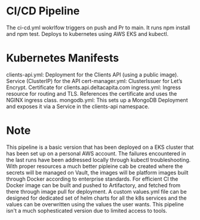 # CI/CD Pipeline
The ci-cd.yml wokrlfow triggers on push and Pr to main. It runs npm install and npm test. Deploys to kubernetes using AWS EKS and kubectl. 
# Kubernetes Manifests
clients-api.yml: 
    Deployment for the Clients API (using a public image).
    Service (ClusterIP) for the API
cert-manager.yml:
    ClusterIssuer for Let’s Encrypt.
    Certificate for clients.api.deltacapita.com
ingress.yml:
    Ingress resource for routing and TLS.
    References the certificate and uses the NGINX ingress class.
mongodb.yml:
    This sets up a MongoDB Deployment and exposes it via a Service in the clients-api namespace.

# Note
This pipeline is a basic version that has been deployed on a EKS cluster that has been set up on a personal AWS account. The failures encountered in the last runs have been addressed locally through kubectl troubleshooting. With proper resources a much better pipleine cab be created where the secrets will be managed on Vault, the images will be platform images built through Docker according to enterprise standards. For efficient CI the Docker image can be built and pushed to Artifactory, and fetched from there through image pull for deployment. A custom values.yml file can be designed for dedicated set of helm charts for all the k8s services and the values can be overwritten using the values the user wants. This pipeline isn't a much sophesticated version due to limited access to tools. 